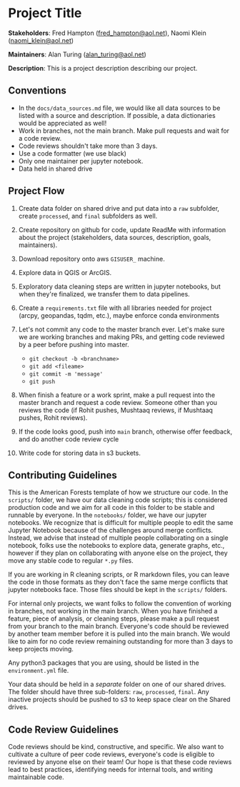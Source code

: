 # Project Title

**Stakeholders**: Fred Hampton (fred_hampton@aol.net), Naomi Klein (naomi_klein@aol.net)

**Maintainers**: Alan Turing (alan_turing@aol.net)

**Description**: This is a project description describing our project.

## Conventions

- In the `docs/data_sources.md` file, we would like all data sources to be listed with a source and description. If possible, a data dictionaries would be appreciated as well!
- Work in branches, not the main branch. Make pull requests and wait for a code review.
- Code reviews shouldn't take more than 3 days.
- Use a code formatter (we use black)
- Only one maintainer per jupyter notebook.
- Data held in shared drive

## Project Flow

1. Create data folder on shared drive and put data into a `raw` subfolder, create `processed`, and `final` subfolders as well.
1. Create repository on github for code, update ReadMe with information about the project (stakeholders, data sources, description, goals, maintainers).
1. Download repository onto aws `GISUSER_` machine.
1. Explore data in QGIS or ArcGIS.
1. Exploratory data cleaning steps are written in jupyter notebooks, but when they're finalized, we transfer them to data pipelines.
1. Create a `requirements.txt` file with all libraries needed for project (arcpy, geopandas, tqdm, etc.), maybe enforce conda environments
1. Let's not commit any code to the master branch ever. Let's make sure we are working branches and making PRs, and getting code reviewed by a peer before pushing into master.

   - `git checkout -b <branchname>`
   - `git add <fileame>`
   - `git commit -m 'message'`
   - `git push`

1. When finish a feature or a work sprint, make a pull request into the master branch and request a code review. Someone other than you reviews the code (if Rohit pushes, Mushtaaq reviews, if Mushtaaq pushes, Rohit reviews).
1. If the code looks good, push into `main` branch, otherwise offer feedback, and do another code review cycle
1. Write code for storing data in s3 buckets.

## Contributing Guidelines

This is the American Forests template of how we structure our code.
In the `scripts/` folder, we have our data cleaning code scripts; this is considered production code and we aim for all code in this folder to be stable and runnable by everyone.
In the `notebooks/` folder, we have our jupyter notebooks.
We recognize that is difficult for multiple people to edit the same Jupyter Notebook because of the challenges around merge conflicts.
Instead, we advise that instead of multiple people collaborating on a single notebook, folks use the notebooks to explore data, generate graphs, etc., however if they plan on collaborating with anyone else on the project, they move any stable code to regular `*.py` files.

If you are working in R cleaning scripts, or R markdown files, you can leave the code in those formats as they don't face the same merge conflicts that jupyter notebooks face. Those files should be kept in the `scripts/` folders.

For internal only projects, we want folks to follow the convention of working in branches, not working in the main branch.
When you have finished a feature, piece of analysis, or cleaning steps, please make a pull request from your branch to the main branch.
Everyone's code should be reviewed by another team member before it is pulled into the main branch.
We would like to aim for no code review remaining outstanding for more than 3 days to keep projects moving.

Any python3 packages that you are using, should be listed in the `environment.yml` file.

Your data should be held in a _separate_ folder on one of our shared drives.
The folder should have three sub-folders: `raw`, `processed`, `final`.
Any inactive projects should be pushed to s3 to keep space clear on the Shared drives.

## Code Review Guidelines

Code reviews should be kind, constructive, and specific.
We also want to cultivate a culture of peer code reviews, everyone's code is eligible to reviewed by anyone else on their team!
Our hope is that these code reviews lead to best practices, identifying needs for internal tools, and writing maintainable code.
